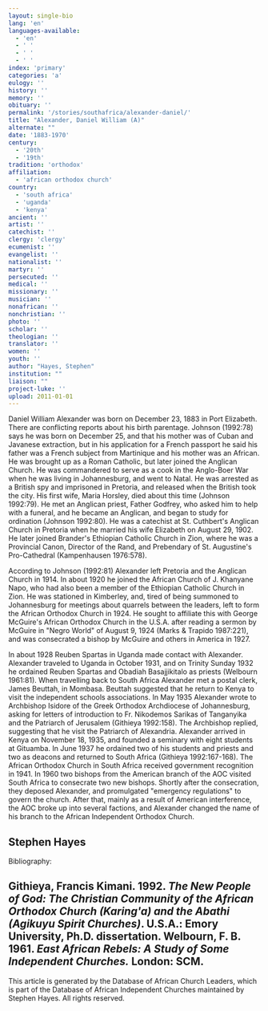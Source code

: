 ```yaml
---
layout: single-bio
lang: 'en'
languages-available:
  - 'en'
  - ' '
  - ' '
  - ' '
index: 'primary'
categories: 'a'
eulogy: ''
history: ''
memory: ''
obituary: ''
permalink: '/stories/southafrica/alexander-daniel/'
title: "Alexander, Daniel William (A)"
alternate: ""
date: '1883-1970'
century:
  - '20th'
  - '19th'
tradition: 'orthodox'
affiliation:
  - 'african orthodox church'
country:
  - 'south africa'
  - 'uganda'
  - 'kenya'
ancient: ''
artist: ''
catechist: ''
clergy: 'clergy'
ecumenist: ''
evangelist: ''
nationalist: ''
martyr: ''
persecuted: ''
medical: ''
missionary: ''
musician: ''
nonafrican: ''
nonchristian: ''
photo: ''
scholar: ''
theologian: ''
translator: ''
women: ''
youth: ''
author: "Hayes, Stephen"
institution: ""
liaison: ""
project-luke: ''
upload: 2011-01-01
---
```


Daniel William Alexander was born on December 23, 1883 in Port Elizabeth. There are conflicting reports about his birth parentage. Johnson (1992:78) says he was born on December 25, and that his mother was of Cuban and Javanese extraction, but in his application for a French passport he said his father was a French subject from Martinique and his mother was an African. He was brought up as a Roman Catholic, but later joined the Anglican Church. He was commandered to serve as a cook in the Anglo-Boer War when he was living in Johannesburg, and went to Natal. He was arrested as a British spy and imprisoned in Pretoria, and released when the British took the city. His first wife, Maria Horsley, died about this time (Johnson 1992:79). He met an Anglican priest, Father Godfrey, who asked him to help with a funeral, and he became an Anglican, and began to study for ordination (Johnson 1992:80). He was a catechist at St. Cuthbert's Anglican Church in Pretoria when he married his wife Elizabeth on August 29, 1902. He later joined Brander's Ethiopian Catholic Church in Zion, where he was a Provincial Canon, Director of the Rand, and Prebendary of St. Augustine's Pro-Cathedral (Kampenhausen 1976:578).

According to Johnson (1992:81) Alexander left Pretoria and the Anglican Church in 1914. In about 1920 he joined the African Church of J. Khanyane Napo, who had also been a member of the Ethiopian Catholic Church in Zion. He was stationed in Kimberley, and, tired of being summoned to Johannesburg for meetings about quarrels between the leaders, left to form the African Orthodox Church in 1924. He sought to affiliate this with George McGuire's African Orthodox Church in the U.S.A. after reading a sermon by McGuire in "Negro World" of August 9, 1924 (Marks & Trapido 1987:221), and was consecrated a bishop by McGuire and others in America in 1927.

In about 1928 Reuben Spartas in Uganda made contact with Alexander. Alexander traveled to Uganda in October 1931, and on Trinity Sunday 1932 he ordained Reuben Spartas and Obadiah Basajjikitalo as priests (Welbourn 1961:81). When travelling back to South Africa Alexander met a postal clerk, James Beuttah, in Mombasa. Beuttah suggested that he return to Kenya to visit the independent schools associations. In May 1935 Alexander wrote to Archbishop Isidore of the Greek Orthodox Archdiocese of Johannesburg, asking for letters of introduction to Fr. Nikodemos Sarikas of Tanganyika and the Patriarch of Jerusalem (Githieya 1992:158). The Archbishop replied, suggesting that he visit the Patriarch of Alexandria. Alexander arrived in Kenya on November 18, 1935, and founded a seminary with eight students at Gituamba. In June 1937 he ordained two of his students and priests and two as deacons and returned to South Africa (Githieya 1992:167-168). The African Orthodox Church in South Africa received government recognition in 1941. In 1960 two bishops from the American branch of the AOC visited South Africa to consecrate two new bishops. Shortly after the consecration, they deposed Alexander, and promulgated "emergency regulations" to govern the church. After that, mainly as a result of American interference, the AOC broke up into several factions, and Alexander changed the name of his branch to the African Independent Orthodox Church.

**Stephen Hayes**
---
Bibliography:

Githieya, Francis Kimani. 1992. *The New People of God: The Christian Community of the African Orthodox Church (Karing'a) and the Abathi (Agikuyu Spirit Churches)*. U.S.A.: Emory University, Ph.D. dissertation.
Welbourn, F. B. 1961. *East African Rebels: A Study of Some Independent Churches.* London: SCM.
---
This article is generated by the Database of African Church Leaders, which is part of the Database of African Independent Churches maintained by Stephen Hayes. All rights reserved.
